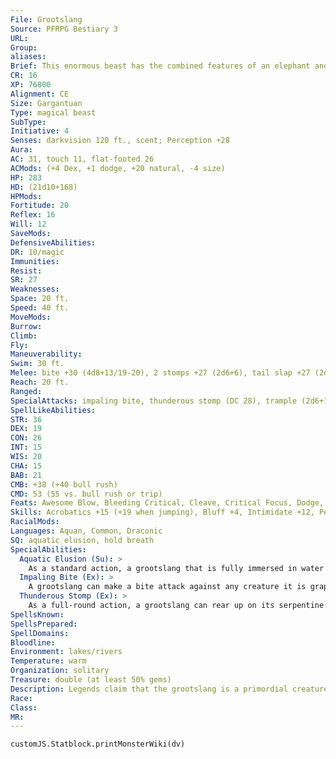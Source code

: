 ```yaml
---
File: Grootslang
Source: PFRPG Bestiary 3
URL: 
Group: 
aliases: 
Brief: This enormous beast has the combined features of an elephant and a serpent. Its tremendous maw sports six frightening tusks.
CR: 16
XP: 76800
Alignment: CE
Size: Gargantuan
Type: magical beast
SubType: 
Initiative: 4
Senses: darkvision 120 ft., scent; Perception +28
Aura: 
AC: 31, touch 11, flat-footed 26
ACMods: (+4 Dex, +1 dodge, +20 natural, -4 size)
HP: 283
HD: (21d10+168)
HPMods: 
Fortitude: 20
Reflex: 16
Will: 12
SaveMods: 
DefensiveAbilities: 
DR: 10/magic
Immunities: 
Resist: 
SR: 27
Weaknesses: 
Space: 20 ft.
Speed: 40 ft.
MoveMods: 
Burrow: 
Climb: 
Fly: 
Maneuverability: 
Swim: 30 ft.
Melee: bite +30 (4d8+13/19-20), 2 stomps +27 (2d6+6), tail slap +27 (2d6+6)
Reach: 20 ft.
Ranged: 
SpecialAttacks: impaling bite, thunderous stomp (DC 28), trample (2d6+19, DC 33)
SpellLikeAbilities: 
STR: 36
DEX: 19
CON: 26
INT: 15
WIS: 20
CHA: 15
BAB: 21
CMB: +38 (+40 bull rush)
CMD: 53 (55 vs. bull rush or trip)
Feats: Awesome Blow, Bleeding Critical, Cleave, Critical Focus, Dodge, Improved Bull Rush, Improved Critical (bite), Mobility, Multiattack, Power Attack, Spring Attack
Skills: Acrobatics +15 (+19 when jumping), Bluff +4, Intimidate +12, Perception +28, Sense Motive +13, Stealth +10, Swim +45
RacialMods: 
Languages: Aquan, Common, Draconic
SQ: aquatic elusion, hold breath
SpecialAbilities:
  Aquatic Elusion (Su): >
    As a standard action, a grootslang that is fully immersed in water can teleport to another body of water without error. This ability functions like tree stride, but the grootslang can exit from any body of water within 1 mile so long as both the entry and exit are wide enough for the creature to enter.
  Impaling Bite (Ex): >
    A grootslang can make a bite attack against any creature it is grappling. If this attack hits, it is automatically treated as a critical threat.
  Thunderous Stomp (Ex): >
    As a full-round action, a grootslang can rear up on its serpentine body to bring its massive forelimbs down with awesome force. The grootslang chooses two adjacent targets to be affected as though trampling them. In addition, each creature within 10 feet must make a DC 28 Reflex save or be knocked prone. The save DC is Constitution-based.
SpellsKnown: 
SpellsPrepared: 
SpellDomains: 
Bloodline: 
Environment: lakes/rivers
Temperature: warm
Organization: solitary
Treasure: double (at least 50% gems)
Description: Legends claim that the grootslang is a primordial creature as old as the world itself. Such tales state that in those ancient days, the gods-new to the crafting of things- made a terrible mistake in the grootslang's creation, for they gave it tremendous strength, cunning, and intellect. Upon realizing their mistake, the gods split the grootslang into separate creatures and thus created the first elephants and the first snakes. But one of the original grootslangs escaped, and from this first sire all other grootslangs were born. Scholars debate the veracity of such stories, and have looked to either biological or magical explanations of the creature's origins, but nevertheless bards and sages alike agree that the grootslang's fearsome reputation is well deserved.  A grootslang's thick, leathery hide has a metallic sheen and a dull copper color, shot through with thin veins of green. Both males and females grow to a length of 60 feet and stand 20 feet tall. Little differentiation exists between sexes save for a lighter green hue to the female's hide. Grootslangs can weigh 20 tons and live up to 500 years.  All grootslangs covet gems, particularly diamonds, and despite the creatures' lust for cruelty, victims can often bargain for their freedom by offering a grootslang enough precious gems.
Race: 
Class: 
MR: 
---
```

```dataviewjs
customJS.Statblock.printMonsterWiki(dv)
```
